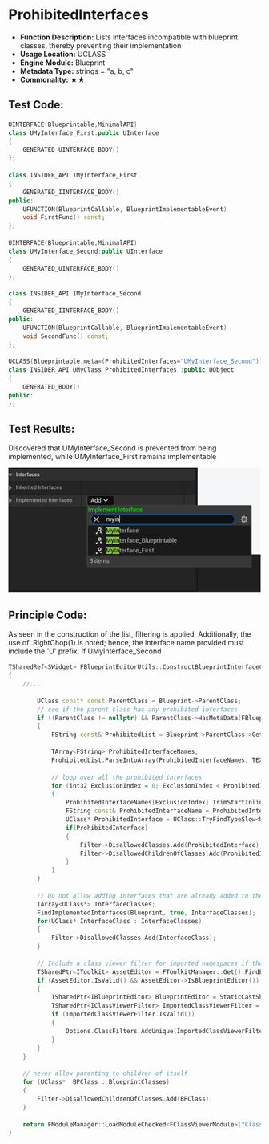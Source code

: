 # ProhibitedInterfaces

- **Function Description:** Lists interfaces incompatible with blueprint classes, thereby preventing their implementation
- **Usage Location:** UCLASS
- **Engine Module:** Blueprint
- **Metadata Type:** strings = "a, b, c"
- **Commonality:** ★★

## Test Code:

```cpp
UINTERFACE(Blueprintable,MinimalAPI)
class UMyInterface_First:public UInterface
{
	GENERATED_UINTERFACE_BODY()
};

class INSIDER_API IMyInterface_First
{
	GENERATED_IINTERFACE_BODY()
public:
	UFUNCTION(BlueprintCallable, BlueprintImplementableEvent)
	void FirstFunc() const;
};

UINTERFACE(Blueprintable,MinimalAPI)
class UMyInterface_Second:public UInterface
{
	GENERATED_UINTERFACE_BODY()
};

class INSIDER_API IMyInterface_Second
{
	GENERATED_IINTERFACE_BODY()
public:
	UFUNCTION(BlueprintCallable, BlueprintImplementableEvent)
	void SecondFunc() const;
};

UCLASS(Blueprintable,meta=(ProhibitedInterfaces="UMyInterface_Second"))
class INSIDER_API UMyClass_ProhibitedInterfaces :public UObject
{
	GENERATED_BODY()
public:
};
```

## Test Results:

Discovered that UMyInterface_Second is prevented from being implemented, while UMyInterface_First remains implementable

![Untitled](Untitled.png)

## Principle Code:

As seen in the construction of the list, filtering is applied. Additionally, the use of .RightChop(1) is noted; hence, the interface name provided must include the 'U' prefix. If UMyInterface_Second

```cpp
TSharedRef<SWidget> FBlueprintEditorUtils::ConstructBlueprintInterfaceClassPicker( const TArray< UBlueprint* >& Blueprints, const FOnClassPicked& OnPicked)
{
	//...

		UClass const* const ParentClass = Blueprint->ParentClass;
		// see if the parent class has any prohibited interfaces
		if ((ParentClass != nullptr) && ParentClass->HasMetaData(FBlueprintMetadata::MD_ProhibitedInterfaces))
		{
			FString const& ProhibitedList = Blueprint->ParentClass->GetMetaData(FBlueprintMetadata::MD_ProhibitedInterfaces);

			TArray<FString> ProhibitedInterfaceNames;
			ProhibitedList.ParseIntoArray(ProhibitedInterfaceNames, TEXT(","), true);

			// loop over all the prohibited interfaces
			for (int32 ExclusionIndex = 0; ExclusionIndex < ProhibitedInterfaceNames.Num(); ++ExclusionIndex)
			{
				ProhibitedInterfaceNames[ExclusionIndex].TrimStartInline();
				FString const& ProhibitedInterfaceName = ProhibitedInterfaceNames[ExclusionIndex].RightChop(1);
				UClass* ProhibitedInterface = UClass::TryFindTypeSlow<UClass>(ProhibitedInterfaceName);
				if(ProhibitedInterface)
				{
					Filter->DisallowedClasses.Add(ProhibitedInterface);
					Filter->DisallowedChildrenOfClasses.Add(ProhibitedInterface);
				}
			}
		}

		// Do not allow adding interfaces that are already added to the Blueprint
		TArray<UClass*> InterfaceClasses;
		FindImplementedInterfaces(Blueprint, true, InterfaceClasses);
		for(UClass* InterfaceClass : InterfaceClasses)
		{
			Filter->DisallowedClasses.Add(InterfaceClass);
		}

		// Include a class viewer filter for imported namespaces if the class picker is being hosted in an editor context
		TSharedPtr<IToolkit> AssetEditor = FToolkitManager::Get().FindEditorForAsset(Blueprint);
		if (AssetEditor.IsValid() && AssetEditor->IsBlueprintEditor())
		{
			TSharedPtr<IBlueprintEditor> BlueprintEditor = StaticCastSharedPtr<IBlueprintEditor>(AssetEditor);
			TSharedPtr<IClassViewerFilter> ImportedClassViewerFilter = BlueprintEditor->GetImportedClassViewerFilter();
			if (ImportedClassViewerFilter.IsValid())
			{
				Options.ClassFilters.AddUnique(ImportedClassViewerFilter.ToSharedRef());
			}
		}
	}

	// never allow parenting to children of itself
	for (UClass*  BPClass : BlueprintClasses)
	{
		Filter->DisallowedChildrenOfClasses.Add(BPClass);
	}

	return FModuleManager::LoadModuleChecked<FClassViewerModule>("ClassViewer").CreateClassViewer(Options, OnPicked);
}
```